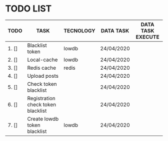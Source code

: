 # TODO LIST
| TODO     | TASK                                |  TECNOLOGY  | DATA TASK  | DATA TASK EXECUTE |
|----------|-------------------------------------|-------------|------------|-------------------|
| 1. []    | Blacklist token                     | lowdb       | 24/04/2020 |                   |
| 2. []    | Local-cache                         | lowdb       | 24/04/2020 |                   |
| 3. []    | Redis cache                         | redis       | 24/04/2020 |                   |
| 4. []    | Upload posts                        |             | 24/04/2020 |                   |
| 5. []    | Check token blacklist               |             | 24/04/2020 |                   |
| 6. []    | Registration check token blacklist  |             | 24/04/2020 |                   |
| 7. []    |  Create lowdb token blacklist       | lowdb       | 24/04/2020 |                   |

